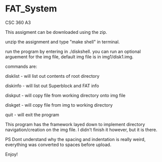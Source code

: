 # FAT_System
CSC 360 A3

This assigment can be downloaded using the zip.

unzip the assignment and type "make shell" in terminal.

run the program by entering in ./diskshell.  you can run an optional arguement for the img file,
default img file is in img1/disk1.img.

commands are:

disklist - will list out contents of root directory

diskinfo - will list out Superblock and FAT info

diskput - will copy file from working directory onto img file

diskget - will copy file from img to working directory

quit - will exit the program


This program has the framework layed down to implement directory navigation/creation
on the img file.  I didn't finish it however, but it is there.

PS Dont understand why the spacing and indentation is really weird, everything was converted to spaces before upload.

Enjoy! 
